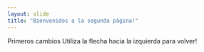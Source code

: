```yaml
---
layout: slide
title: "Bienvenidos a la segunda página!"
---
```

Primeros cambios
Utiliza la flecha hacia la izquierda para volver!
